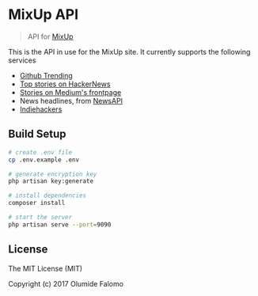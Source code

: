 # MixUp API

> API for [MixUp](http://mixup.site)

This is the API in use for the MixUp site. It currently supports the following services
- [Github Trending](https://github.com/trending/?since=daily)
- [Top stories on HackerNews](https://news.ycombinator.com)
- [Stories on Medium's frontpage](https://medium.com)
- News headlines, from [NewsAPI](https://newsapi.org)
- [Indiehackers](https://indiehackers.com)

## Build Setup

``` bash
# create .env file
cp .env.example .env

# generate encryption key
php artisan key:generate

# install dependencies
composer install

# start the server 
php artisan serve --port=9090
```

## License

The MIT License (MIT)

Copyright (c) 2017 Olumide Falomo